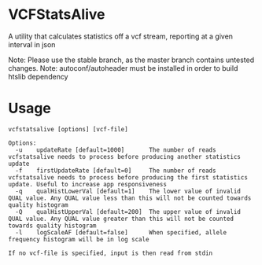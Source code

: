 VCFStatsAlive
=============

A utility that calculates statistics off a vcf stream, reporting at a given
interval in json

Note: Please use the stable branch, as the master branch contains untested changes.
Note: autoconf/autoheader must be installed in order to build htslib dependency

Usage
=====

```
vcfstatsalive [options] [vcf-file]

Options:
  -u	updateRate [default=1000]		The number of reads vcfstatsalive needs to process before producing another statistics update
  -f	firstUpdateRate [default=0]		The number of reads vcfstatsalive needs to process before producing the first statistics update. Useful to increase app responsiveness
  -q	qualHistLowerVal [default=1]	The lower value of invalid QUAL value. Any QUAL value less than this will not be counted towards quality histogram
  -Q	qualHistUpperVal [default=200]	The upper value of invalid QUAL value. Any QUAL value greater than this will not be counted towards quality histogram
  -l	logScaleAF [default=false]	    When specified, allele frequency histogram will be in log scale

If no vcf-file is specified, input is then read from stdin
```
